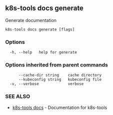 ## k8s-tools docs generate

Generate documentation

```
k8s-tools docs generate [flags]
```

### Options

```
  -h, --help   help for generate
```

### Options inherited from parent commands

```
      --cache-dir string    cache directory
      --kubeconfig string   kubeconfig file
  -v, --verbose             verbose
```

### SEE ALSO

* [k8s-tools docs](k8s-tools_docs.md)	 - Documentation for k8s-tools

